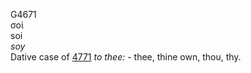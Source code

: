 <body>
  <p>G4671<br>  σοί  <br> soi  <br><i>soy </i><br>Dative case of <a href="g4771.htm">4771</a>  <i>to</i> <i>thee:</i> - thee, thine own, thou, thy.<br></p>
 </body>